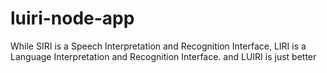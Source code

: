 # luiri-node-app
While SIRI is a Speech Interpretation and Recognition Interface, LIRI is a Language Interpretation and Recognition Interface. and LUIRI is just better
